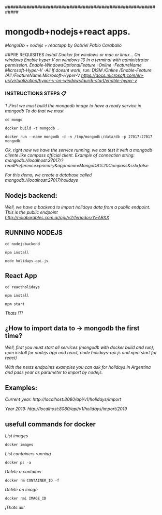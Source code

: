#############################################################
# mongodb+nodejs+react apps.
_MongoDb + nodejs + reactapp by Gabriel Pablo Caraballo_

##PRE REQUISITES
_Install Docker for windows or mac or linux...
On windows 
Enable hyper V on windows 10
In a terminal with administrator permission.
Enable-WindowsOptionalFeature -Online -FeatureName Microsoft-Hyper-V -All
If doesnt work, run:
DISM /Online /Enable-Feature /All /FeatureName:Microsoft-Hyper-V
https://docs.microsoft.com/en-us/virtualization/hyper-v-on-windows/quick-start/enable-hyper-v_

### INSTRUCTIONS STEPS 📋
_1 .First we must build the mongodb image to have a ready service in mongodb_
_To do that we must_

```
cd mongo
```
```
docker build -t mongodb .
```
```
docker run --name mongodb -d -v /tmp/mongodb:/data/db -p 27017:27017 mongodb
```

_Ok, right now we have the service running, we can test it with a mongodb cliente like compass official client._
_Example of connection string:_
_mongodb://localhost:27017/?readPreference=primary&appname=MongoDB%20Compass&ssl=false_

_For this demo, we create a database called mongodb://localhost:27017/holidays_

## Nodejs backend:
_Well, we have a backend to import holidays data from a public endpoint._
_This is the public endpoint_
_http://nolaborables.com.ar/api/v2/feriados/YEARXX_

## RUNNING NODEJS
```
cd nodejsbackend
```
```
npm install
```
```
node holidays-api.js
```

## React App
```
cd reactholidays
```
```
npm install
```
```
npm start
```

_Thats IT!_



## ¿How to import data to -> mongodb the first time?
_Well, first you must start all services (mongodb with docker build and run), npm install for nodejs app and react, node holidays-api.js and npm start for react)_

_With the nexts endpoints examples you can ask for holidays in Argentina and pass year as parameter to import by nodejs._

## Examples:
_Current year:_
_http://localhost:8080/api/v1/holidays/import_

_Year 2019:_
_http://localhost:8080/api/v1/holidays/import/2019_

## usefull commands for docker
_List images_
```
docker images
```
_List containers running_
```
docker ps -a
```
_Delete a container_
```
docker rm CONTAINER_ID -f
```
_Delete an image_
```
docker rmi IMAGE_ID
```

_¡Thats all!_
